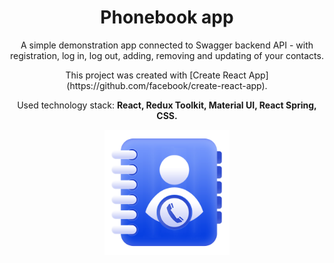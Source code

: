 <div id="header" align="center">
<h1>Phonebook app</h1>

<p>A simple demonstration app connected to Swagger backend API - with registration,
log in, log out, adding, removing and updating of your contacts.</p>

<p>This project was created with
[Create React App](https://github.com/facebook/create-react-app).</p>

<p>Used technology stack: <b>React, Redux Toolkit, Material UI, React Spring, CSS.</b></p>

<img src="./src/img/phonebook_home_bg.png" width="200"/>
</div>
